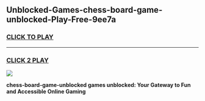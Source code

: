 
## Unblocked-Games-chess-board-game-unblocked-Play-Free-9ee7a
<h3>
<a href="https://premium76.site?title=chess-board-game-unblocked&ref=12A">CLICK TO PLAY</a></h3>
<hr>

<h3>
<a href="https://premium76.site?title=chess-board-game-unblocked&ref=12A">CLICK 2 PLAY</a>
  
</h3>

<a href="https://premium76.site?title=chess-board-game-unblocked&ref=12A"><img src="https://clearcache.store/games.png"></a>


**chess-board-game-unblocked games unblocked: Your Gateway to Fun and Accessible Online Gaming**

